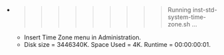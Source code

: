 * >>>>>>>>> Running inst-std-system-time-zone.sh ...
  * Insert Time Zone menu in Administration.
  * Disk size = 3446340K. Space Used = 4K. Runtime = 00:00:00:01.
